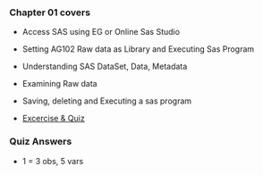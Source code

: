 ### Chapter 01 covers

* Access SAS using EG or Online Sas Studio
* Setting AG102 Raw data as Library and Executing Sas Program
* Understanding SAS DataSet, Data, Metadata
* Examining Raw data
* Saving, deleting and Executing a sas program

* [Excercise & Quiz](https://drive.google.com/open?id=1fJYBS8_MKBI3asS-T2CVA5XkFwLCIMMy)

### Quiz Answers
* 1 =  3 obs, 5 vars
